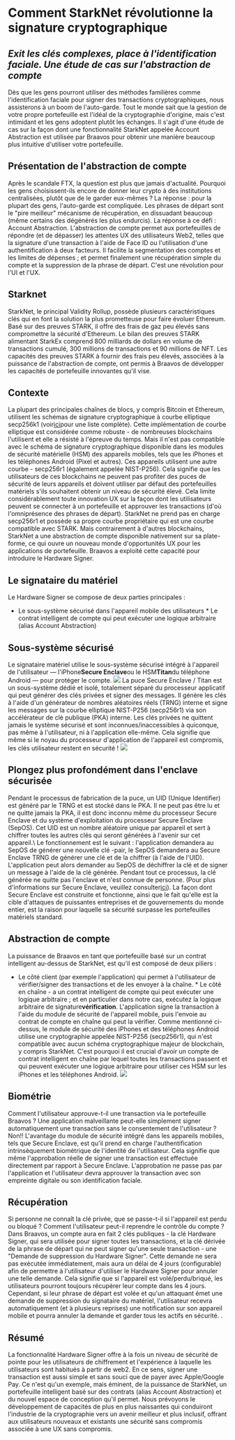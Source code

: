 # Comment StarkNet révolutionne la signature cryptographique
## *Exit les clés complexes, place à l'identification faciale. Une étude de cas sur l'abstraction de compte*
Dès que les gens pourront utiliser des méthodes familières comme l'identification faciale pour signer des transactions cryptographiques, nous assisterons à un boom de l'auto-garde. Tout le monde sait que la gestion de votre propre portefeuille est l'idéal de la cryptographie d'origine, mais c'est intimidant et les gens adoptent plutôt les échanges. Il s'agit d'une étude de cas sur la façon dont une fonctionnalité StarkNet appelée Account Abstraction est utilisée par Braavos pour obtenir une manière beaucoup plus intuitive d'utiliser votre portefeuille.
## Présentation de l'abstraction de compte
Après le scandale FTX, la question est plus que jamais d'actualité. Pourquoi les gens choisissent-ils encore de donner leur crypto à des institutions centralisées, plutôt que de le garder eux-mêmes ? La réponse : pour la plupart des gens, l'auto-garde est compliquée. Les phrases de départ sont le "pire meilleur" mécanisme de récupération, en dissuadant beaucoup (même certains des dégénérés les plus endurcis). La réponse à ce défi : Account Abstraction. L'abstraction de compte permet aux portefeuilles de répondre (et de dépasser) les attentes UX des utilisateurs Web2, telles que la signature d'une transaction à l'aide de Face ID ou l'utilisation d'une authentification à deux facteurs. Il facilite la segmentation des comptes et les limites de dépenses ; et permet finalement une récupération simple du compte et la suppression de la phrase de départ. C'est une révolution pour l'UI et l'UX.
## Starknet
StarkNet, le principal Validity Rollup, possède plusieurs caractéristiques clés qui en font la solution la plus prometteuse pour faire évoluer Ethereum. Basé sur des preuves STARK, il offre des frais de gaz peu élevés sans compromettre la sécurité d'Ethereum. Le bilan des preuves STARK alimentant StarkEx comprend 800 milliards de dollars en volume de transactions cumulé, 300 millions de transactions et 90 millions de NFT. Les capacités des preuves STARK à fournir des frais peu élevés, associées à la puissance de l'abstraction de compte, ont permis à Braavos de développer les capacités de portefeuille innovantes qu'il vise.
## Contexte
La plupart des principales chaînes de blocs, y compris Bitcoin et Ethereum, utilisent les schémas de signature cryptographique à courbe elliptique secp256k1 (voir[ici](http://ethanfast.com/top-crypto.html)pour une liste complète). Cette implémentation de courbe elliptique est considérée comme robuste - de nombreuses blockchains l'utilisent et elle a résisté à l'épreuve du temps. Mais il n'est pas compatible avec le schéma de signature cryptographique disponible dans les modules de sécurité matérielle (HSM) des appareils mobiles, tels que les iPhones et les téléphones Android (Pixel et autres). Ces appareils utilisent une autre courbe - secp256r1 (également appelée NIST-P256). Cela signifie que les utilisateurs de ces blockchains ne peuvent pas profiter des puces de sécurité de leurs appareils et doivent utiliser par défaut des portefeuilles matériels s'ils souhaitent obtenir un niveau de sécurité élevé. Cela limite considérablement toute innovation UX sur la façon dont les utilisateurs peuvent se connecter à un portefeuille et approuver les transactions (d'où l'omniprésence des phrases de départ). StarkNet ne prend pas en charge secp256r1 et possède sa propre courbe propriétaire qui est une courbe compatible avec STARK. Mais contrairement à d'autres blockchains, StarkNet a une abstraction de compte disponible nativement sur sa plate-forme, ce qui ouvre un nouveau monde d'opportunités UX pour les applications de portefeuille. Braavos a exploité cette capacité pour introduire le Hardware Signer.
## Le signataire du matériel
Le Hardware Signer se compose de deux parties principales :
* Le sous-système sécurisé dans l'appareil mobile des utilisateurs * Le contrat intelligent de compte qui peut exécuter une logique arbitraire (alias Account Abstraction)
## Sous-système sécurisé
Le signataire matériel utilise le sous-système sécurisé intégré à l'appareil de l'utilisateur — l'iPhone**Secure Enclave**ou le HSM**Titan**du téléphone Android — pour protéger le compte. ![](https://miro.medium.com/max/1400/0*EPm8q10ykvFGnvcv) La puce Secure Enclave / Titan est un sous-système dédié et isolé, totalement séparé du processeur applicatif qui peut générer des clés privées et signer des messages. Il génère les clés à l'aide d'un générateur de nombres aléatoires réels (TRNG) interne et signe les messages sur la courbe elliptique NIST-P256 (secp256r1) via son accélérateur de clé publique (PKA) interne. Les clés privées ne quittent jamais le système sécurisé et sont inconnues/inaccessibles à quiconque, pas même à l'utilisateur, ni à l'application elle-même. Cela signifie que même si le noyau du processeur d'application de l'appareil est compromis, les clés utilisateur restent en sécurité ! ![](https://miro.medium.com/max/1400/0*yHJ--fK8keNdTci8)
## Plongez plus profondément dans l'enclave sécurisée
Pendant le processus de fabrication de la puce, un UID (Unique Identifier) est généré par le TRNG et est stocké dans le PKA. Il ne peut pas être lu et ne quitte jamais la PKA, il est donc inconnu même du processeur Secure Enclave et du système d'exploitation du processeur Secure Enclave (SepOS). Cet UID est un nombre aléatoire unique par appareil et sert à chiffrer toutes les autres clés qui seront générées à l'avenir sur cet appareil.\ Le fonctionnement est le suivant : l'application demandera au SepOS de générer une nouvelle clé -pair, le SepOS demandera au Secure Enclave TRNG de générer une clé et de la chiffrer (à l'aide de l'UID). L'application peut alors demander au SepOS de déchiffrer la clé et de signer un message à l'aide de la clé générée. Pendant tout ce processus, la clé générée ne quitte pas l'enclave et n'est connue de personne. (Pour plus d'informations sur Secure Enclave, veuillez consulter[ici](https://support.apple.com/en-il/guide/security/sec59b0b31ff/web)). La façon dont Secure Enclave est construite et fonctionne, ainsi que le fait qu'elle est la cible d'attaques de puissantes entreprises et de gouvernements du monde entier, est la raison pour laquelle sa sécurité surpasse les portefeuilles matériels standard.
## Abstraction de compte
La puissance de Braavos en tant que portefeuille basé sur un contrat intelligent au-dessus de StarkNet, est qu'il est composé de deux piliers :
* Le côté client (par exemple l'application) qui permet à l'utilisateur de vérifier/signer des transactions et de les envoyer à la chaîne. * Le côté en chaîne - a un contrat intelligent de compte qui peut exécuter une logique arbitraire ; et en particulier dans notre cas, exécutez la logique arbitraire de signature**vérification**. L'application signe la transaction à l'aide du module de sécurité de l'appareil mobile, puis l'envoie au contrat de compte en chaîne qui peut la vérifier. Comme mentionné ci-dessus, le module de sécurité des iPhones et des téléphones Android utilise une cryptographie appelée NIST-P256 (secp256r1), qui n'est compatible avec aucun schéma cryptographique majeur de blockchain, y compris StarkNet. C'est pourquoi il est crucial d'avoir un compte de contrat intelligent en chaîne par lequel toutes les transactions passent et qui peuvent exécuter une logique arbitraire pour utiliser ces HSM sur les iPhones et les téléphones Android. ![](https://miro.medium.com/max/1400/0*1gItqYMJgmpu_fXc)
## Biométrie
Comment l'utilisateur approuve-t-il une transaction via le portefeuille Braavos ? Une application malveillante peut-elle simplement signer automatiquement une transaction sans le consentement de l'utilisateur ? Non!! L'avantage du module de sécurité intégré dans les appareils mobiles, tels que Secure Enclave, est qu'il prend en charge l'authentification intrinsèquement biométrique de l'identité de l'utilisateur. Cela signifie que même l'approbation réelle de signer une transaction est effectuée directement par rapport à Secure Enclave. L'approbation ne passe pas par l'application et l'utilisateur devra approuver la transaction avec son empreinte digitale ou son identification faciale.
## Récupération
Si personne ne connaît la clé privée, que se passe-t-il si l'appareil est perdu ou bloqué ? Comment l'utilisateur peut-il reprendre le contrôle du compte ? Dans Braavos, un compte aura en fait 2 clés publiques - la clé Hardware Signer, qui sera utilisée pour signer toutes les transactions, et la clé dérivée de la phrase de départ qui ne peut signer qu'une seule transaction - une "Demande de suppression du Hardware Signer". Cette demande ne sera pas exécutée immédiatement, mais aura un délai de 4 jours (configurable) afin de permettre à l'utilisateur d'utiliser le Hardware Signer pour annuler une telle demande. Cela signifie que si l'appareil est volé/perdu/briqué, les utilisateurs pourront toujours récupérer leur compte dans les 4 jours. Cependant, si leur phrase de départ est volée et qu'un attaquant émet une demande de suppression du signataire du matériel, l'utilisateur recevra automatiquement (et à plusieurs reprises) une notification sur son appareil mobile et pourra annuler la demande et garder tous les actifs en sécurité. .
## Résumé
La fonctionnalité Hardware Signer offre à la fois un niveau de sécurité de pointe pour les utilisateurs de chiffrement et l'expérience à laquelle les utilisateurs sont habitués à partir de web2. En ce sens, signer une transaction est aussi simple et sans souci que de payer avec Apple/Google Pay. Ce n'est qu'un exemple, mais éminent, de la puissance de StarkNet, un portefeuille intelligent basé sur des contrats (alias Account Abstraction) et du nouvel espace de conception qu'il permet. Nous prévoyons le développement de capacités de plus en plus naissantes qui conduiront l'industrie de la cryptographie vers un avenir meilleur et plus inclusif, offrant aux utilisateurs nouveaux et existants une sécurité sans compromis associée à une UX sans compromis.